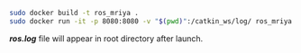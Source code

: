 ``` bash
sudo docker build -t ros_mriya .  
sudo docker run -it -p 8080:8080 -v "$(pwd)":/catkin_ws/log/ ros_mriya
```

***ros.log*** file will appear in root directory after launch.
